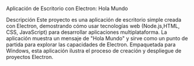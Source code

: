 Aplicación de Escritorio con Electron: Hola Mundo

Descripción
Este proyecto es una aplicación de escritorio simple creada con Electron, 
demostrando cómo usar tecnologías web (Node.js,HTML, CSS, JavaScript) para desarrollar aplicaciones multiplataforma. 
La aplicación muestra un mensaje de "Hola Mundo" y sirve como un punto de partida para explorar las capacidades de Electron. 
Empaquetada para Windows, esta aplicación ilustra el proceso de creación y despliegue de proyectos Electron.
